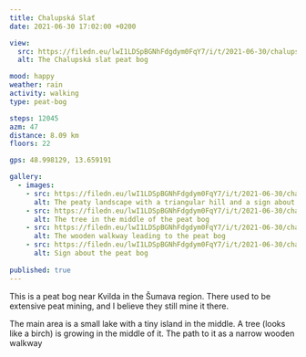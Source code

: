 ```yaml
---
title: Chalupská Slať
date: 2021-06-30 17:02:00 +0200

view:
  src: https://filedn.eu/lwI1LDSpBGNhFdgdym0FqY7/i/t/2021-06-30/chalupska-slat-velka.jpg
  alt: The Chalupská slat peat bog

mood: happy
weather: rain
activity: walking
type: peat-bog

steps: 12045
azm: 47
distance: 8.09 km
floors: 22

gps: 48.998129, 13.659191

gallery:
  - images:
    - src: https://filedn.eu/lwI1LDSpBGNhFdgdym0FqY7/i/t/2021-06-30/chalupska-slat-raselina.jpg
      alt: The peaty landscape with a triangular hill and a sign about local mining of peat
    - src: https://filedn.eu/lwI1LDSpBGNhFdgdym0FqY7/i/t/2021-06-30/chalupska-slat-mala.jpg
      alt: The tree in the middle of the peat bog
    - src: https://filedn.eu/lwI1LDSpBGNhFdgdym0FqY7/i/t/2021-06-30/chalupska-slat-chodnicek.jpg
      alt: The wooden walkway leading to the peat bog
    - src: https://filedn.eu/lwI1LDSpBGNhFdgdym0FqY7/i/t/2021-06-30/chalupska-slat.jpg
      alt: Sign about the peat bog
      
published: true
---
```

This is a peat bog near Kvilda in the Šumava region. There used to be extensive peat mining, and I believe they still 
mine it there.

The main area is a small lake with a tiny island in the middle. A tree (looks like a birch) is growing in the middle of 
it. The path to it as a narrow wooden walkway 